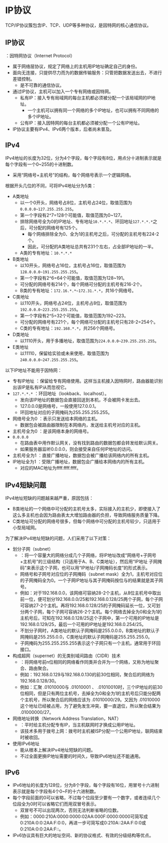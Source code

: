 # IP协议

TCP/IP协议簇包含IP、TCP、UDP等多种协议，是因特网的核心通信协议。

## IP协议

：因特网协议（Internet Protocol）
- 属于网络层协议，规定了网络上的主机用IP地址确定自己的身份。
- 面向无连接，只提供尽力而为的数据传输服务：只管把数据发送出去，不进行差错控制。
  - 是不可靠的通信协议。
- 通过IP协议，主机可以加入一个专有网络或因特网。
  - 私有IP：接入专有局域网的每台主机都必须被分配一个该局域网的IP地址。
    - 一个主机可以拥有同一个网络的多个IP地址，也可以拥有不同网络的多个IP地址。
  - 公有IP：接入因特网的每台主机都必须被分配一个公有IP地址。
- IP协议主要有IPv4、IPv6两个版本，后者尚未普及。

## IPv4

IPv4地址的长度为32位，分为4个字段，每个字段有8位，用点分十进制表示就是每个字段有一个0~255的十进制数。
- 采用“网络号+主机号”的结构，每个网络号表示一个逻辑网络。

根据开头几位的不同，可将IPv4地址分为5类：
- A类地址
  - 以一个0开头，网络号占8位，主机号占24位，取值范围为`0.0.0.0~127.255.255.255`。
  - 第一个字段有2^7=128个可能值，取值范围为0~127。
  - 排除网络号全为0的IP地址、专有地址`10.*.*.*`、环回地址`127.*.*.*`之后，可分配的网络号有125个。
    - 每个网络排除全为0、全为1的主机号之后，可分配的主机号有224-2个。
    - 因此，可分配的A类地址总共有231个左右，占全部IP地址的一半。
  - A类的专有地址：`10.*.*.*`
- B类地址
  - 以10开头，网络号占16位，主机号占16位，取值范围为`128.0.0.0~191.255.255.255`。
  - 第一个字段有2^6=64个可能值，取值范围为128~191。
  - 可分配的网络号有214个，每个网络可分配的主机号有216-2个。
  - B类的专有地址：`172.16.*.*~172.31.*.*`，共16个网络号。
- C类地址
  - 以110开头，网络号占24位，主机号占8位，取值范围为`192.0.0.0~223.255.255.255`。
  - 第一个字段有2^5=32个可能值，取值范围为192~223。
  - 可分配的网络号有221个，每个网络可分配的主机号只有28-2=254个。
  - C类的专有地址：`192.168.*.*`，共256个网络号。
- D类地址
  - 以1110开头，用于多播地址，取值范围为`224.0.0.0~239.255.255.255`。
- E类地址
  - 以11110，保留给实验或未来使用，取值范围为`240.0.0.0~247.255.255.255`。

以下IP地址不能用于因特网：
- 专有IP地址   ：保留给专有网络使用。这样当主机接入因特网时，路由器能识别出该IP是私有IP从而忽视它。
- `127.*.*.*`  ：环回地址（lookback、localhost）。
  - 发向该IP地址的数据包会直接回送到本机，不会被网卡发出去。
  - 127.0.0.0是网络号，一般使用127.0.0.1。
  - 环回地址对应的子网掩码为255.255.255.255。
- 网络号全为0   ：表示只发送给本网络的主机。
  - 数据包会被路由器限制在本网络内，发送给主机号对应的主机。
- 主机号全为0   ：是该网络本身的网络号。
- `0.0.0.0`
  - 在路由表中用作默认网关，没有找到路由的数据包都会转发给默认网关。
  - 如果服务器监听0.0.0.0，则会接受来自任何IP地址的访问。
- 主机号全为1   ：直接广播地址，数据包会被广播给该网络内的所有主机。
- IP地址全为1   ：受限广播地址，数据包会广播给本网络内的所有主机。
  - 对应的MAC地址为ffff.ffff.ffff。

## IPv4短缺问题

IPv4地址短缺的问题越来越严重，原因包括：
- B类地址的一个网络中可分配的主机号太多，实际接入的主机少，即使接入了这么多主机也会因为路由表太大增加路由器的负担，导致网络服务质量下降。
- C类地址可分配的网络号很多，但每个网络中可分配的主机号较少，只适用于小型局域网。

为了解决IPv4地址短缺的问题，人们采用了以下对策：
- 划分子网（subnet）
  - ：将一个容量大的网络分成几个子网络，将IP地址改成“网络号+子网号+主机号”的三级结构（只适用于A、B、C类地址），然后用“IP地址 子网掩码”来表示这个子网，也可以用“IP地址/子网掩码长度”的形式表示。
  - 网络号和子网号对应位的子网掩码（subnet mask）全为1，主机号对应位的子网掩码全为0。一个子网IP地址与其子网掩码按位与的结果就是其子网号。
  - 例如：对于192.168.0.0，该网络可容纳28-2个主机，从8位主机号中取出前一位，便可划分192.168.0.0/25和192.168.0.128/25两个子网，每个子网可容纳27-2个主机。再将192.168.0.128/25的子网掩码延长一位，又可划分两个子网，每个子网可容纳26-2个主机。每个网络去掉全为0和全为1的主机号后，可知在192.168.0.128/25这个子网中，第一个可用的IP地址是192.168.0.129/25，最后一个可用的IP地址是192.168.0.254/25。
  - 不划分子网时，A类地址的默认子网掩码是255.0.0.0，B类地址的默认子网掩码是255.255.0.0，C类地址的默认子网掩码是255.255.255.0。
  - 子网掩码为255.255.255.255表示这个子网只有一个主机，通常用于环回接口。
- 构成超网（supernet）的无类别域间路由（CIDR）技术
  - ：将网络号前n位相同的网络看作同类并合并为一个网络，又称为地址聚合、路由聚合。
  - 例如：192.168.0.129与192.168.0.130的前30位相同，聚合后的网络为192.168.0.128/30。
  - 例如：汇聚 .01010000与 .01010001 、 .01010010时，三个IP地址的前30位相同，但是只有两位主机号，去掉全为0和全为1的主机号后只能分配两个主机号，所以聚合后的网络应该为 .01010000/29。又因为 .01010000这个地址已经被占用，为了避免发生冲突，要一直退位，所以聚合结果为 .01000000/27。
- 网络地址转换（Network Address Translation，NAT）
  - ：平时给主机分配专有IP，当主机联网时才换成公用IP地址。
  - 该技术多用于拨号上网：拨号时主机被ISP分配一个公用IP地址，联网结束时被收回。
- 使用IPv6地址
  - 能从根本上解决IPv4地址短缺的问题。
  - 不过全面更换IP地址需要的时间久，导致IPv6地址还不能通用。

## IPv6

- IPv6地址的长度为128位，分为8个字段，每个字段有16位，用冒号十六进制表示就是每个字段有4个0~F的十六进制数。
- 每个字段前面的0可以省略，不过每个位段至少要有一个数字，或者连续几个位段全为0时可以省略它们而用双冒号表示。
  - 双冒号不可以出现两次，否则无法判断省略的位数。
  - 例如：0000:210A:0000:0000:02AA:000F:0000:0000可简写成0:210A:0:0:2AA:F:0:0，再进一步可简写成0:210A::2AA:F:0:0或0:210A:0:0:2AA:F::。
- IPv6协议具有巨大的地址空间、新的协议格式、有效的分级结构等优点。
